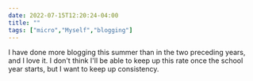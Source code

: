 ---date: 2022-07-15T12:20:24-04:00title: ""tags: ["micro","Myself","blogging"]---I have done more blogging this summer than in the two preceding years, and I love it. I don't think I'll be able to keep up this rate once the school year starts, but I want to keep up consistency.